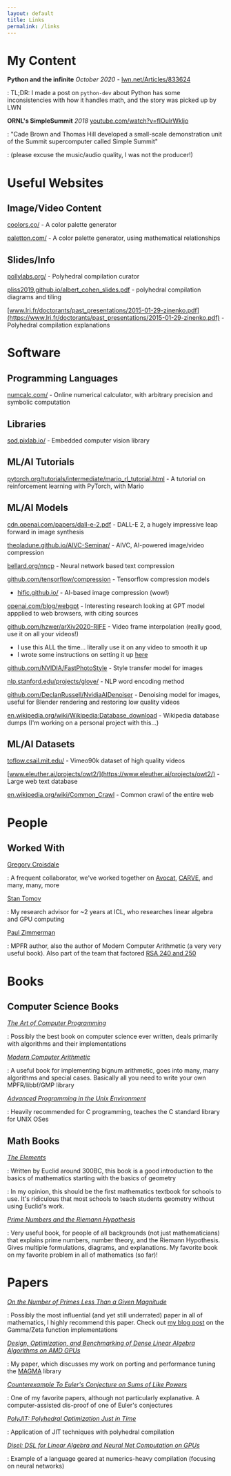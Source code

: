 ```yaml
---
layout: default
title: Links
permalink: /links
---
```


# My Content

**Python and the infinite** _October 2020_ - [lwn.net/Articles/833624](https://lwn.net/Articles/833624)

: TL;DR: I made a post on `python-dev` about Python has some inconsistencies with how it handles math, and the story was picked up by LWN

**ORNL's SimpleSummit** _2018_ [youtube.com/watch?v=fIOulrWkljo](https://youtube.com/watch?v=fIOulrWkljo)

: "Cade Brown and Thomas Hill developed a small-scale demonstration unit of the Summit supercomputer called Simple Summit"

: (please excuse the music/audio quality, I was not the producer!)



# Useful Websites

## Image/Video Content

[coolors.co/](https://coolors.co/) - A color palette generator

[paletton.com/](https://paletton.com/) - A color palette generator, using mathematical relationships


## Slides/Info


[pollylabs.org/](https://pollylabs.org/) - Polyhedral compilation curator

[pliss2019.github.io/albert_cohen_slides.pdf](https://pliss2019.github.io/albert_cohen_slides.pdf) - polyhedral compilation diagrams and tiling

[www.lri.fr/doctorants/past_presentations/2015-01-29-zinenko.pdf](https://www.lri.fr/doctorants/past_presentations/2015-01-29-zinenko.pdf) - Polyhedral compilation explanations

# Software

## Programming Languages

[numcalc.com/](http://numcalc.com/) - Online numerical calculator, with arbitrary precision and symbolic computation


## Libraries

[sod.pixlab.io/](https://sod.pixlab.io/) - Embedded computer vision library


## ML/AI Tutorials

[pytorch.org/tutorials/intermediate/mario_rl_tutorial.html](https://pytorch.org/tutorials/intermediate/mario_rl_tutorial.html) - A tutorial on reinforcement learning with PyTorch, with Mario


## ML/AI Models

[cdn.openai.com/papers/dall-e-2.pdf](https://cdn.openai.com/papers/dall-e-2.pdf) - DALL-E 2, a hugely impressive leap forward in image synthesis

[theoladune.github.io/AIVC-Seminar/](https://theoladune.github.io/AIVC-Seminar/) - AIVC, AI-powered image/video compression

[bellard.org/nncp](https://bellard.org/nncp/) - Neural network based text compression

[github.com/tensorflow/compression](https://github.com/tensorflow/compression) - Tensorflow compression models

  * [hific.github.io/](https://hific.github.io/) - AI-based image compression (wow!)

[openai.com/blog/webgpt](https://openai.com/blog/webgpt/) - Interesting research looking at GPT model appplied to web browsers, with citing sources

[github.com/hzwer/arXiv2020-RIFE](https://github.com/hzwer/arXiv2020-RIFE) - Video frame interpolation (really good, use it on all your videos!)

  * I use this ALL the time... literally use it on any video to smooth it up
  * I wrote some instructions on setting it up [here](https://gist.github.com/cadebrown/54052d919ae7153eab6c57aeab6f0a36)

[github.com/NVIDIA/FastPhotoStyle](https://github.com/NVIDIA/FastPhotoStyle) - Style transfer model for images

[nlp.stanford.edu/projects/glove/](https://nlp.stanford.edu/projects/glove/) - NLP word encoding method

[github.com/DeclanRussell/NvidiaAIDenoiser](https://github.com/DeclanRussell/NvidiaAIDenoiser) - Denoising model for images, useful for Blender rendering and restoring low quality videos

[en.wikipedia.org/wiki/Wikipedia:Database_download](https://en.wikipedia.org/wiki/Wikipedia:Database_download) - Wikipedia database dumps (I'm working on a personal project with this...)


## ML/AI Datasets

[toflow.csail.mit.edu/](http://toflow.csail.mit.edu/) - Vimeo90k dataset of high quality videos

[www.eleuther.ai/projects/owt2/](https://www.eleuther.ai/projects/owt2/) - Large web text database

[en.wikipedia.org/wiki/Common_Crawl](https://en.wikipedia.org/wiki/Common_Crawl) - Common crawl of the entire web

# People

## Worked With

[Gregory Croisdale](https://gregory.croisdale.us/)

: A frequent collaborator, we've worked together on [Avocat](https://github.com/utk-pairs/avocat), [CARVE](https://carve.chemicaldevelopment.us/), and many, many, more

[Stan Tomov](http://www.icl.utk.edu/~tomov/)

: My research advisor for ~2 years at ICL, who researches linear algebra and GPU computing

[Paul Zimmerman](https://en.wikipedia.org/wiki/Paul_Zimmermann_(mathematician))

: MPFR author, also the author of Modern Computer Arithmetic (a very very useful book). Also part of the team that factored [RSA 240 and 250](https://en.wikipedia.org/wiki/RSA_Factoring_Challenge)


# Books

## Computer Science Books

[*The Art of Computer Programming*](https://en.wikipedia.org/wiki/The_Art_of_Computer_Programming)

: Possibly the best book on computer science ever written, deals primarily with algorithms and their implementations

[*Modern Computer Arithmetic*](https://books.google.com/books/about/Modern_Computer_Arithmetic.html?id=-8wuH5AwbwMC&source=kp_book_description)

: A useful book for implementing bignum arithmetic, goes into many, many algorithms and special cases. Basically all you need to write your own MPFR/libbf/GMP library

[*Advanced Programming in the Unix Environment*](https://en.wikipedia.org/wiki/Advanced_Programming_in_the_Unix_Environment)

: Heavily recommended for C programming, teaches the C standard library for UNIX OSes


## Math Books

[*The Elements*](https://en.wikipedia.org/wiki/Euclid%27s_Elements)

: Written by Euclid around 300BC, this book is a good introduction to the basics of mathematics starting with the basics of geometry

: In my opinion, this should be the first mathematics textbook for schools to use. It's ridiculous that most schools to teach students geometry without using Euclid's work. 

[*Prime Numbers and the Riemann Hypothesis*](https://books.google.com/books/about/Prime_Numbers_and_the_Riemann_Hypothesis.html?id=jyU7rgEACAAJ)

: Very useful book, for people of all backgrounds (not just mathematicians) that explains prime numbers, number theory, and the Riemann Hypothesis. Gives multiple formulations, diagrams, and explanations. My favorite book on my favorite problem in all of mathematics (so far)!


# Papers

[*On the Number of Primes Less Than a Given Magnitude*](https://en.wikipedia.org/wiki/On_the_Number_of_Primes_Less_Than_a_Given_Magnitude)

: Possibly the most influential (and yet still underrated) paper in all of mathematics, I highly recommend this paper. Check out [my blog post](/2020/08/05/diy-gamma-zeta) on the Gamma/Zeta function implementations

[*Design, Optimization, and Benchmarking of Dense Linear Algebra Algorithms on AMD GPUs*](https://www.icl.utk.edu/files/publications/2020/icl-utk-1405-2020.pdf)

: My paper, which discusses my work on porting and performance tuning the [MAGMA](https://icl.cs.utk.edu/magma/) library

[*Counterexample To Euler's Conjecture on Sums of Like Powers*](https://www.ams.org/journals/bull/1966-72-06/S0002-9904-1966-11654-3/S0002-9904-1966-11654-3.pdf)

: One of my favorite papers, although not particularly explanative. A computer-assisted dis-proof of one of Euler's conjectures

[*PolyJIT: Polyhedral Optimization Just in Time*](https://www.infosun.fim.uni-passau.de/publications/docs/SAGLijpp2018.pdf)

: Application of JIT techniques with polyhedral compilation

[*Disel: DSL for Linear Algebra and Neural Net Computation on GPUs*](https://dl.acm.org/doi/pdf/10.1145/3211346.3211354)

: Example of a language geared at numerics-heavy compilation (focusing on neural networks)
